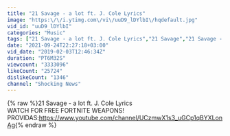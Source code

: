 ```yaml
---
title: "21 Savage - a lot ft. J. Cole Lyrics"
image: "https:\/\/i.ytimg.com\/vi\/uuD9_lDYlbI\/hqdefault.jpg"
vid_id: "uuD9_lDYlbI"
categories: "Music"
tags: ["21 Savage - a lot ft. J. Cole Lyrics","21 Savage","21 Savage - a lot"]
date: "2021-09-24T22:27:18+03:00"
vid_date: "2019-02-03T12:46:34Z"
duration: "PT6M32S"
viewcount: "3333096"
likeCount: "25724"
dislikeCount: "1346"
channel: "Shocking News"
---
```

{% raw %}21 Savage - a lot ft. J. Cole Lyrics                  <br />WATCH FOR FREE FORTNITE WEAPONS! PROVIDAS:<a rel="nofollow" target="blank" href="https://www.youtube.com/channel/UCzmwX1s3_uGCp1qBYXLonAg">https://www.youtube.com/channel/UCzmwX1s3_uGCp1qBYXLonAg</a>{% endraw %}
